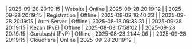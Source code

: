 | 2025-09-28 20:19:15 | Website | Online | 2025-09-28 20:19:12 |
| 2025-09-28 20:19:15 | Registration | Offline | 2025-09-09 16:40:23 |
| 2025-09-28 20:19:15 | Auth Server | Offline | 2025-08-18 09:33:31 |
| 2025-09-28 20:19:15 | Kezan (PvE) | Offline | 2025-08-03 17:58:02 |
| 2025-09-28 20:19:15 | Gurubashi (PvP) | Offline | 2025-08-23 21:44:06 |
| 2025-09-28 20:19:15 | Cloudflare | Online | 2025-09-28 20:19:12 |
